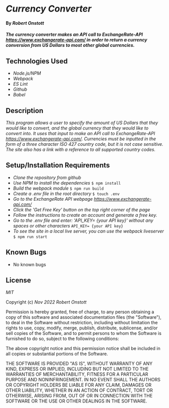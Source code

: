 # _Currency Converter_

#### By _**Robert Onstott**_

#### _The currency converter makes an API call to ExchangeRate-API https://www.exchangerate-api.com/ in order to return a currency conversion from US Dollars to most other global currencies._

## Technologies Used

* _Node.js/NPM_
* _Webpack_
* _ES Lint_
* _Github_
* _Babel_

## Description

_This program allows a user to specify the amount of US Dollars that they would like to convert, and the global currency that they would like to convert into. It uses that input to make an API call to ExchangeRate-API https://www.exchangerate-api.com/. Currencies must be inputted in the form of a three character ISO 427 country code, but it is not case sensitive. The site also has a link with a reference to all supported country codes._

## Setup/Installation Requirements

* _Clone the repository from github_
* _Use NPM to install the dependencies_
  `$ npm install`
* _Build the webpack module_
  `$ npm run build`
* _Create a .env file in the root directory_
  `$ touch .env`
* _Go to the ExchangeRate API webpage https://www.exchangerate-api.com/_
* _Click the 'Get Free Key' button on the top right corner of the page_
* _Follow the instructions to create an account and generate a free key._
* _Go to the .env file and enter: 'API_KEY= {your API key}' without any spaces or other characters_
  `API_KEY= {your API key}`
* _To see the site in a local live server, you can use the webpack liveserver_
  `$ npm run start`

## Known Bugs

* No known bugs

## License

_MIT_

Copyright (c) _Nov 2022_ _Robert Onstott_

Permission is hereby granted, free of charge, to any person obtaining a copy of this software and associated documentation files (the "Software"), to deal in the Software without restriction, including without limitation the rights to use, copy, modify, merge, publish, distribute, sublicense, and/or sell copies of the Software, and to permit persons to whom the Software is furnished to do so, subject to the following conditions:

The above copyright notice and this permission notice shall be included in all copies or substantial portions of the Software.

THE SOFTWARE IS PROVIDED "AS IS", WITHOUT WARRANTY OF ANY KIND, EXPRESS OR IMPLIED, INCLUDING BUT NOT LIMITED TO THE WARRANTIES OF MERCHANTABILITY, FITNESS FOR A PARTICULAR PURPOSE AND NONINFRINGEMENT. IN NO EVENT SHALL THE AUTHORS OR COPYRIGHT HOLDERS BE LIABLE FOR ANY CLAIM, DAMAGES OR OTHER LIABILITY, WHETHER IN AN ACTION OF CONTRACT, TORT OR OTHERWISE, ARISING FROM, OUT OF OR IN CONNECTION WITH THE SOFTWARE OR THE USE OR OTHER DEALINGS IN THE SOFTWARE.
